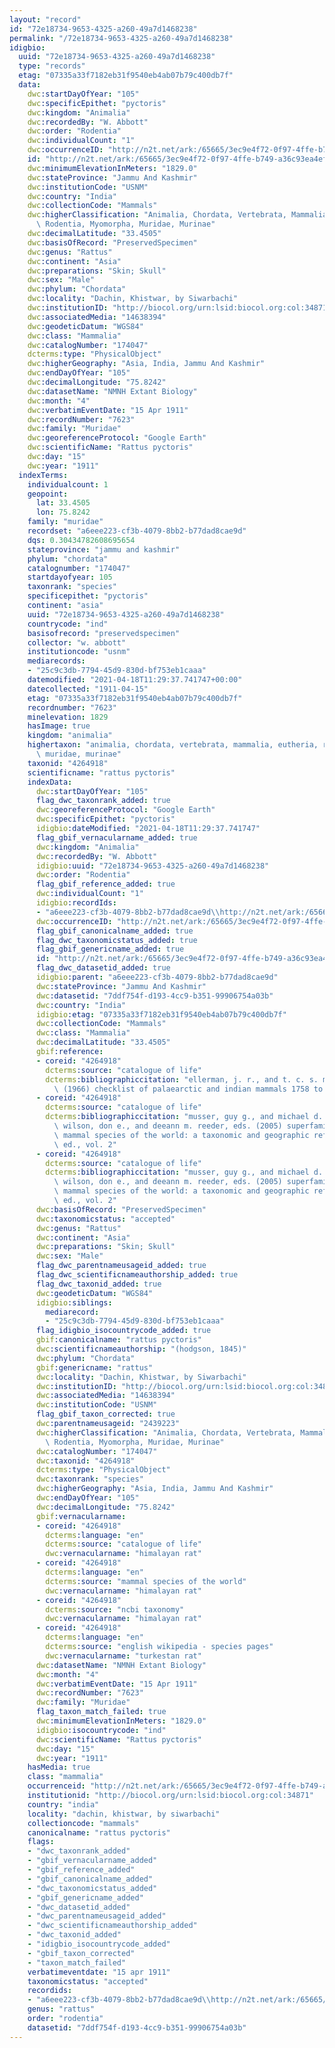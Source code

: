 ```yaml
---
layout: "record"
id: "72e18734-9653-4325-a260-49a7d1468238"
permalink: "/72e18734-9653-4325-a260-49a7d1468238"
idigbio:
  uuid: "72e18734-9653-4325-a260-49a7d1468238"
  type: "records"
  etag: "07335a33f7182eb31f9540eb4ab07b79c400db7f"
  data:
    dwc:startDayOfYear: "105"
    dwc:specificEpithet: "pyctoris"
    dwc:kingdom: "Animalia"
    dwc:recordedBy: "W. Abbott"
    dwc:order: "Rodentia"
    dwc:individualCount: "1"
    dwc:occurrenceID: "http://n2t.net/ark:/65665/3ec9e4f72-0f97-4ffe-b749-a36c93ea4ef1"
    id: "http://n2t.net/ark:/65665/3ec9e4f72-0f97-4ffe-b749-a36c93ea4ef1"
    dwc:minimumElevationInMeters: "1829.0"
    dwc:stateProvince: "Jammu And Kashmir"
    dwc:institutionCode: "USNM"
    dwc:country: "India"
    dwc:collectionCode: "Mammals"
    dwc:higherClassification: "Animalia, Chordata, Vertebrata, Mammalia, Eutheria,\
      \ Rodentia, Myomorpha, Muridae, Murinae"
    dwc:decimalLatitude: "33.4505"
    dwc:basisOfRecord: "PreservedSpecimen"
    dwc:genus: "Rattus"
    dwc:continent: "Asia"
    dwc:preparations: "Skin; Skull"
    dwc:sex: "Male"
    dwc:phylum: "Chordata"
    dwc:locality: "Dachin, Khistwar, by Siwarbachi"
    dwc:institutionID: "http://biocol.org/urn:lsid:biocol.org:col:34871"
    dwc:associatedMedia: "14638394"
    dwc:geodeticDatum: "WGS84"
    dwc:class: "Mammalia"
    dwc:catalogNumber: "174047"
    dcterms:type: "PhysicalObject"
    dwc:higherGeography: "Asia, India, Jammu And Kashmir"
    dwc:endDayOfYear: "105"
    dwc:decimalLongitude: "75.8242"
    dwc:datasetName: "NMNH Extant Biology"
    dwc:month: "4"
    dwc:verbatimEventDate: "15 Apr 1911"
    dwc:recordNumber: "7623"
    dwc:family: "Muridae"
    dwc:georeferenceProtocol: "Google Earth"
    dwc:scientificName: "Rattus pyctoris"
    dwc:day: "15"
    dwc:year: "1911"
  indexTerms:
    individualcount: 1
    geopoint:
      lat: 33.4505
      lon: 75.8242
    family: "muridae"
    recordset: "a6eee223-cf3b-4079-8bb2-b77dad8cae9d"
    dqs: 0.30434782608695654
    stateprovince: "jammu and kashmir"
    phylum: "chordata"
    catalognumber: "174047"
    startdayofyear: 105
    taxonrank: "species"
    specificepithet: "pyctoris"
    continent: "asia"
    uuid: "72e18734-9653-4325-a260-49a7d1468238"
    countrycode: "ind"
    basisofrecord: "preservedspecimen"
    collector: "w. abbott"
    institutioncode: "usnm"
    mediarecords:
    - "25c9c3db-7794-45d9-830d-bf753eb1caaa"
    datemodified: "2021-04-18T11:29:37.741747+00:00"
    datecollected: "1911-04-15"
    etag: "07335a33f7182eb31f9540eb4ab07b79c400db7f"
    recordnumber: "7623"
    minelevation: 1829
    hasImage: true
    kingdom: "animalia"
    highertaxon: "animalia, chordata, vertebrata, mammalia, eutheria, rodentia, myomorpha,\
      \ muridae, murinae"
    taxonid: "4264918"
    scientificname: "rattus pyctoris"
    indexData:
      dwc:startDayOfYear: "105"
      flag_dwc_taxonrank_added: true
      dwc:georeferenceProtocol: "Google Earth"
      dwc:specificEpithet: "pyctoris"
      idigbio:dateModified: "2021-04-18T11:29:37.741747"
      flag_gbif_vernacularname_added: true
      dwc:kingdom: "Animalia"
      dwc:recordedBy: "W. Abbott"
      idigbio:uuid: "72e18734-9653-4325-a260-49a7d1468238"
      dwc:order: "Rodentia"
      flag_gbif_reference_added: true
      dwc:individualCount: "1"
      idigbio:recordIds:
      - "a6eee223-cf3b-4079-8bb2-b77dad8cae9d\\http://n2t.net/ark:/65665/3ec9e4f72-0f97-4ffe-b749-a36c93ea4ef1"
      dwc:occurrenceID: "http://n2t.net/ark:/65665/3ec9e4f72-0f97-4ffe-b749-a36c93ea4ef1"
      flag_gbif_canonicalname_added: true
      flag_dwc_taxonomicstatus_added: true
      flag_gbif_genericname_added: true
      id: "http://n2t.net/ark:/65665/3ec9e4f72-0f97-4ffe-b749-a36c93ea4ef1"
      flag_dwc_datasetid_added: true
      idigbio:parent: "a6eee223-cf3b-4079-8bb2-b77dad8cae9d"
      dwc:stateProvince: "Jammu And Kashmir"
      dwc:datasetid: "7ddf754f-d193-4cc9-b351-99906754a03b"
      dwc:country: "India"
      idigbio:etag: "07335a33f7182eb31f9540eb4ab07b79c400db7f"
      dwc:collectionCode: "Mammals"
      dwc:class: "Mammalia"
      dwc:decimalLatitude: "33.4505"
      gbif:reference:
      - coreid: "4264918"
        dcterms:source: "catalogue of life"
        dcterms:bibliographiccitation: "ellerman, j. r., and t. c. s. morrison-scott\
          \ (1966) checklist of palaearctic and indian mammals 1758 to 1946, 2nd edition"
      - coreid: "4264918"
        dcterms:source: "catalogue of life"
        dcterms:bibliographiccitation: "musser, guy g., and michael d. carleton /\
          \ wilson, don e., and deeann m. reeder, eds. (2005) superfamily muroidea:\
          \ mammal species of the world: a taxonomic and geographic reference, 3rd\
          \ ed., vol. 2"
      - coreid: "4264918"
        dcterms:source: "catalogue of life"
        dcterms:bibliographiccitation: "musser, guy g., and michael d. carleton /\
          \ wilson, don e., and deeann m. reeder, eds. (2005) superfamily muroidea:\
          \ mammal species of the world: a taxonomic and geographic reference, 3rd\
          \ ed., vol. 2"
      dwc:basisOfRecord: "PreservedSpecimen"
      dwc:taxonomicstatus: "accepted"
      dwc:genus: "Rattus"
      dwc:continent: "Asia"
      dwc:preparations: "Skin; Skull"
      dwc:sex: "Male"
      flag_dwc_parentnameusageid_added: true
      flag_dwc_scientificnameauthorship_added: true
      flag_dwc_taxonid_added: true
      dwc:geodeticDatum: "WGS84"
      idigbio:siblings:
        mediarecord:
        - "25c9c3db-7794-45d9-830d-bf753eb1caaa"
      flag_idigbio_isocountrycode_added: true
      gbif:canonicalname: "rattus pyctoris"
      dwc:scientificnameauthorship: "(hodgson, 1845)"
      dwc:phylum: "Chordata"
      gbif:genericname: "rattus"
      dwc:locality: "Dachin, Khistwar, by Siwarbachi"
      dwc:institutionID: "http://biocol.org/urn:lsid:biocol.org:col:34871"
      dwc:associatedMedia: "14638394"
      dwc:institutionCode: "USNM"
      flag_gbif_taxon_corrected: true
      dwc:parentnameusageid: "2439223"
      dwc:higherClassification: "Animalia, Chordata, Vertebrata, Mammalia, Eutheria,\
        \ Rodentia, Myomorpha, Muridae, Murinae"
      dwc:catalogNumber: "174047"
      dwc:taxonid: "4264918"
      dcterms:type: "PhysicalObject"
      dwc:taxonrank: "species"
      dwc:higherGeography: "Asia, India, Jammu And Kashmir"
      dwc:endDayOfYear: "105"
      dwc:decimalLongitude: "75.8242"
      gbif:vernacularname:
      - coreid: "4264918"
        dcterms:language: "en"
        dcterms:source: "catalogue of life"
        dwc:vernacularname: "himalayan rat"
      - coreid: "4264918"
        dcterms:language: "en"
        dcterms:source: "mammal species of the world"
        dwc:vernacularname: "himalayan rat"
      - coreid: "4264918"
        dcterms:source: "ncbi taxonomy"
        dwc:vernacularname: "himalayan rat"
      - coreid: "4264918"
        dcterms:language: "en"
        dcterms:source: "english wikipedia - species pages"
        dwc:vernacularname: "turkestan rat"
      dwc:datasetName: "NMNH Extant Biology"
      dwc:month: "4"
      dwc:verbatimEventDate: "15 Apr 1911"
      dwc:recordNumber: "7623"
      dwc:family: "Muridae"
      flag_taxon_match_failed: true
      dwc:minimumElevationInMeters: "1829.0"
      idigbio:isocountrycode: "ind"
      dwc:scientificName: "Rattus pyctoris"
      dwc:day: "15"
      dwc:year: "1911"
    hasMedia: true
    class: "mammalia"
    occurrenceid: "http://n2t.net/ark:/65665/3ec9e4f72-0f97-4ffe-b749-a36c93ea4ef1"
    institutionid: "http://biocol.org/urn:lsid:biocol.org:col:34871"
    country: "india"
    locality: "dachin, khistwar, by siwarbachi"
    collectioncode: "mammals"
    canonicalname: "rattus pyctoris"
    flags:
    - "dwc_taxonrank_added"
    - "gbif_vernacularname_added"
    - "gbif_reference_added"
    - "gbif_canonicalname_added"
    - "dwc_taxonomicstatus_added"
    - "gbif_genericname_added"
    - "dwc_datasetid_added"
    - "dwc_parentnameusageid_added"
    - "dwc_scientificnameauthorship_added"
    - "dwc_taxonid_added"
    - "idigbio_isocountrycode_added"
    - "gbif_taxon_corrected"
    - "taxon_match_failed"
    verbatimeventdate: "15 apr 1911"
    taxonomicstatus: "accepted"
    recordids:
    - "a6eee223-cf3b-4079-8bb2-b77dad8cae9d\\http://n2t.net/ark:/65665/3ec9e4f72-0f97-4ffe-b749-a36c93ea4ef1"
    genus: "rattus"
    order: "rodentia"
    datasetid: "7ddf754f-d193-4cc9-b351-99906754a03b"
---
```

